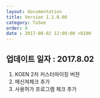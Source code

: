```yaml
---
layout: documentation
title: Version 1.2.0.00
category: ToSee
order: 4
date : 2017-08-02 12:00:00 +0100
---
```


## 업데이트 일자 : 2017.8.02
  1. KOEN 2차 커스터마이징 버젼
  2. 메신져체크 추가
  3. 사용허가 프로그램 체크 추가

